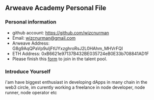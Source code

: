 ## Arweave Academy Personal File

### Personal information

- github account: https://github.com/wizcnurman
- Email: wizcnurman@gmail.com
- Arweave Address: G8g9AqQPaVp9uIjFtUYxzghroRsJ2L0HAhm_MHVrFQI
- ETH Address: 0xB6621e97137B432BE035724eB0E33b708841AD1F
- Please finish this [form](https://docs.google.com/forms/d/e/1FAIpQLSfWA5fIIcBgmRppm3jNz5vmf9Mai_QMVil-2pO4r7YKn_Zhtw/viewform?usp=sf_link) to join in the talent pool.

### Introduce Yourself
 i'am have biggest enthusiast in developing dApps in many chain in the web3 circle, im curently working a freelance in node developer, node runner, node operator etc
